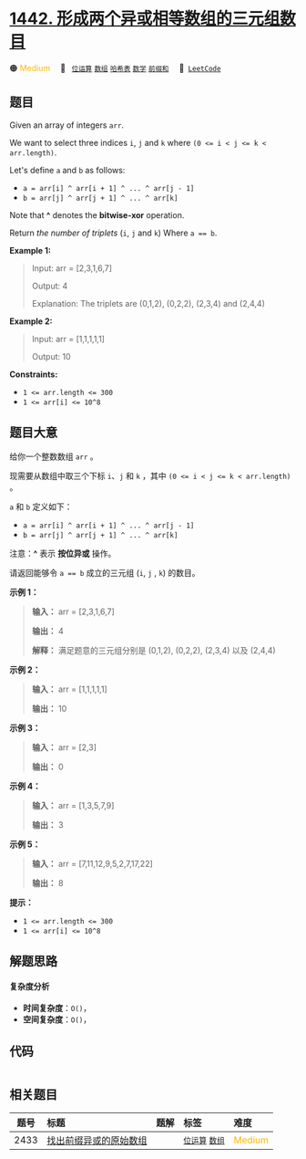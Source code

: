 # [1442. 形成两个异或相等数组的三元组数目](https://leetcode.com/problems/count-triplets-that-can-form-two-arrays-of-equal-xor)

🟠 <font color=#ffb800>Medium</font>&emsp; 🔖&ensp; [`位运算`](/tag/bit-manipulation.md) [`数组`](/tag/array.md) [`哈希表`](/tag/hash-table.md) [`数学`](/tag/math.md) [`前缀和`](/tag/prefix-sum.md)&emsp; 🔗&ensp;[`LeetCode`](https://leetcode.com/problems/count-triplets-that-can-form-two-arrays-of-equal-xor)

## 题目

Given an array of integers `arr`.

We want to select three indices `i`, `j` and `k` where `(0 <= i < j <= k <
arr.length)`.

Let's define `a` and `b` as follows:

  * `a = arr[i] ^ arr[i + 1] ^ ... ^ arr[j - 1]`
  * `b = arr[j] ^ arr[j + 1] ^ ... ^ arr[k]`

Note that **^** denotes the **bitwise-xor** operation.

Return _the number of triplets_ (`i`, `j` and `k`) Where `a == b`.



**Example 1:**

> Input: arr = [2,3,1,6,7]
> 
> Output: 4
> 
> Explanation: The triplets are (0,1,2), (0,2,2), (2,3,4) and (2,4,4)

**Example 2:**

> Input: arr = [1,1,1,1,1]
> 
> Output: 10

**Constraints:**

  * `1 <= arr.length <= 300`
  * `1 <= arr[i] <= 10^8`


## 题目大意

给你一个整数数组 `arr` 。

现需要从数组中取三个下标 `i`、`j` 和 `k` ，其中 `(0 <= i < j <= k < arr.length)` 。

`a` 和 `b` 定义如下：

  * `a = arr[i] ^ arr[i + 1] ^ ... ^ arr[j - 1]`
  * `b = arr[j] ^ arr[j + 1] ^ ... ^ arr[k]`

注意：**^** 表示 **按位异或** 操作。

请返回能够令 `a == b` 成立的三元组 (`i`, `j` , `k`) 的数目。



**示例 1：**

> 
> 
> 
> 
> 
> **输入：** arr = [2,3,1,6,7]
> 
> **输出：** 4
> 
> **解释：** 满足题意的三元组分别是 (0,1,2), (0,2,2), (2,3,4) 以及 (2,4,4)
> 
> 

**示例 2：**

> 
> 
> 
> 
> 
> **输入：** arr = [1,1,1,1,1]
> 
> **输出：** 10
> 
> 

**示例 3：**

> 
> 
> 
> 
> 
> **输入：** arr = [2,3]
> 
> **输出：** 0
> 
> 

**示例 4：**

> 
> 
> 
> 
> 
> **输入：** arr = [1,3,5,7,9]
> 
> **输出：** 3
> 
> 

**示例 5：**

> 
> 
> 
> 
> 
> **输入：** arr = [7,11,12,9,5,2,7,17,22]
> 
> **输出：** 8
> 
> 



**提示：**

  * `1 <= arr.length <= 300`
  * `1 <= arr[i] <= 10^8`


## 解题思路

#### 复杂度分析

- **时间复杂度**：`O()`，
- **空间复杂度**：`O()`，

## 代码

```javascript

```

## 相关题目

<!-- prettier-ignore -->
| 题号 | 标题 | 题解 | 标签 | 难度 |
| :------: | :------ | :------: | :------ | :------ |
| 2433 | [找出前缀异或的原始数组](https://leetcode.com/problems/find-the-original-array-of-prefix-xor) |  |  [`位运算`](/tag/bit-manipulation.md) [`数组`](/tag/array.md) | <font color=#ffb800>Medium</font> |
